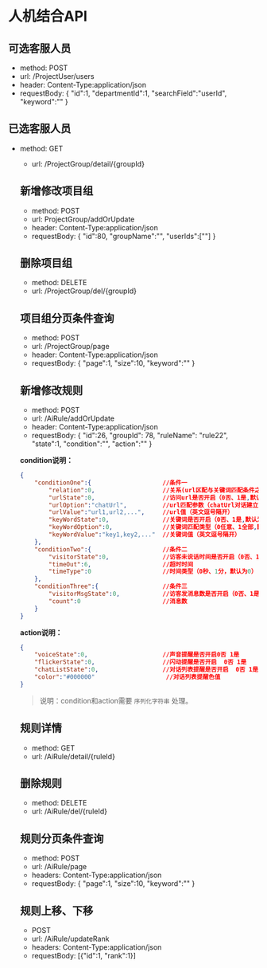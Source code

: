 # 人机结合API

## 可选客服人员

- method: POST
- url: /ProjectUser/users
- header: Content-Type:application/json
- requestBody: {
"id":1,
"departmentId":1,
"searchField":"userId",
"keyword":""
}

## 已选客服人员

- method: GET
  - url: /ProjectGroup/detail/{groupId}


  ## 新增修改项目组

  - method: POST
  - url: ProjectGroup/addOrUpdate
  - header: Content-Type:application/json
  - requestBody: {
  "id":80,
  "groupName":"",
  "userIds":[""]
  }

  ## 删除项目组

  - method: DELETE
  - url: /ProjectGroup/del/{groupId}

  ## 项目组分页条件查询

  - method: POST
  - url: /ProjectGroup/page
  - header: Content-Type:application/json
  - requestBody: {
  "page":1,
  "size":10,
  "keyword":""
  }

  ## 新增修改规则

  - method: POST
  - url: /AiRule/addOrUpdate
  - header: Content-Type:application/json
  - requestBody: {
  "id":26,
  "groupId": 78,
  "ruleName": "rule22",
  "state":1,
  "condition":"",
  "action":""
  }

  **condition说明：**

  ```json
  {
      "conditionOne":{                    //条件一
          "relation":0,                   //关系(url区配与关键词匹配条件之间关系 0或、1并且，默认为0)
          "urlState":0,                   //访问url是否开启（0否、1是,默认为0）
          "urlOption":"chatUrl",          //url匹配参数（chatUrl对话建立页、firstUrl初始访问页,默认为chatUrl）
          "urlValue":"url1,url2,...",     //url值（英文逗号隔开）
          "keyWordState":0,               //关键词是否开启（0否、1是,默认为0）
          "keyWordOption":0,              //关键词匹配类型（0任意、1全部,默认为0）
          "keyWordValue":"key1,key2,..."  //关键词值（英文逗号隔开）
      },
      "conditionTwo":{                    //条件二
          "visitorState":0,               //访客未说话时间是否开启（0否、1是,默认为0）
          "timeOut":6,                    //超时时间
          "timeType":0                    //时间类型（0秒、1分，默认为0）
      },
      "conditionThree":{                  //条件三
          "visitorMsgState":0,            //访客发消息数是否开启（0否、1是,默认为0）
          "count":0                       //消息数
      }
  }
  ```

  **action说明：**

  ```json
  {
      "voiceState":0,                     //声音提醒是否开启0否 1是
      "flickerState":0,                   //闪动提醒是否开启  0否 1是
      "chatListState":0,                  //对话列表提醒是否开启  0否 1是
      "color":"#000000"                    //对话列表提醒色值
  }
  ```

  > 说明：condition和action需要 `序列化字符串` 处理。

  ## 规则详情

  - method: GET
  - url: /AiRule/detail/{ruleId}

  ## 删除规则

  - method: DELETE
  - url: /AiRule/del/{ruleId}

  ## 规则分页条件查询

  - method: POST
  - url: /AiRule/page
  - headers: Content-Type:application/json
  - requestBody: {
  "page":1,
  "size":10,
  "keyword":""
  }
  
  
  ## 规则上移、下移
  
  - POST
  - url: /AiRule/updateRank
  - headers: Content-Type:application/json
  - requestBody: [{"id":1, "rank":1}]